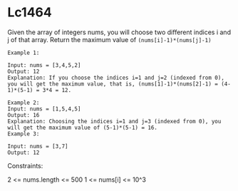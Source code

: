 # Lc1464

Given the array of integers nums, you will choose two different indices i and j of that array.
Return the maximum value of `(nums[i]-1)*(nums[j]-1)`
 

```
Example 1:

Input: nums = [3,4,5,2]
Output: 12 
Explanation: If you choose the indices i=1 and j=2 (indexed from 0), you will get the maximum value, that is, (nums[1]-1)*(nums[2]-1) = (4-1)*(5-1) = 3*4 = 12. 

Example 2:
Input: nums = [1,5,4,5]
Output: 16
Explanation: Choosing the indices i=1 and j=3 (indexed from 0), you will get the maximum value of (5-1)*(5-1) = 16.
Example 3:

Input: nums = [3,7]
Output: 12
```
 

Constraints:

2 <= nums.length <= 500
1 <= nums[i] <= 10^3

